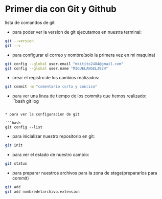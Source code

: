 # Primer dia con Git y Github

lista de comandos de git

* para poder ver la version de git
ejecutamos en nuestra terminal:

```bash
git --version
git --v
```

* para configurar el correo y nombre(solo la primera vez en 
mi maquina)

```bash
git config --global user.email "mkitito2484@gmail.com"
git config --global user.name "MIGUELANGEL3924"
```

* crear el registro de los cambios realizados:
```bash
git commit -m "comentario corto y conciso"

```
* para ver una linea de tiempo de los commits
que hemos realizado:
``bash
git log

```

* para ver la configuracion de git

```bash
git config --list
```
* para inicializar nuestro repositorio en git:
```bash
git init
```
* para ver el estado de nuestro cambio:
```bash
git status
```

* para preparar nuestros archivos para la zona de
 stage(prepararlos para commit)
  
  
```bash
git add
git add nombredelarchivo.extension
```
